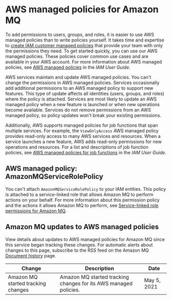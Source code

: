 # AWS managed policies for Amazon MQ<a name="security-iam-aws-managed-policies"></a>

To add permissions to users, groups, and roles, it is easier to use AWS managed policies than to write policies yourself\. It takes time and expertise to [create IAM customer managed policies](https://docs.aws.amazon.com/IAM/latest/UserGuide/access_policies_create-console.html) that provide your team with only the permissions they need\. To get started quickly, you can use our AWS managed policies\. These policies cover common use cases and are available in your AWS account\. For more information about AWS managed policies, see [AWS managed policies](https://docs.aws.amazon.com/IAM/latest/UserGuide/access_policies_managed-vs-inline.html#aws-managed-policies) in the *IAM User Guide*\.

AWS services maintain and update AWS managed policies\. You can't change the permissions in AWS managed policies\. Services occasionally add additional permissions to an AWS managed policy to support new features\. This type of update affects all identities \(users, groups, and roles\) where the policy is attached\. Services are most likely to update an AWS managed policy when a new feature is launched or when new operations become available\. Services do not remove permissions from an AWS managed policy, so policy updates won't break your existing permissions\.

Additionally, AWS supports managed policies for job functions that span multiple services\. For example, the `ViewOnlyAccess` AWS managed policy provides read\-only access to many AWS services and resources\. When a service launches a new feature, AWS adds read\-only permissions for new operations and resources\. For a list and descriptions of job function policies, see [AWS managed policies for job functions](https://docs.aws.amazon.com/IAM/latest/UserGuide/access_policies_job-functions.html) in the *IAM User Guide*\.









## AWS managed policy: AmazonMQServiceRolePolicy<a name="security-iam-aws-managed-policies-AmazonMQServiceRolePolicy"></a>





You can't attach `AmazonMQServiceRolePolicy` to your IAM entities\. This policy is attached to a service\-linked role that allows Amazon MQ to perform actions on your behalf\. For more information about this permission policy and the actions it allows Amazon MQ to perform, see [Service\-linked role permissions for Amazon MQ](using-service-linked-roles.md#slr-permissions)\.

## Amazon MQ updates to AWS managed policies<a name="security-iam-aws-managed-policies-updates"></a>



View details about updates to AWS managed policies for Amazon MQ since this service began tracking these changes\. For automatic alerts about changes to this page, subscribe to the RSS feed on the Amazon MQ [Document history](amazon-mq-release-notes.md) page\.


| Change | Description | Date | 
| --- | --- | --- | 
|  Amazon MQ started tracking changes  |  Amazon MQ started tracking changes for its AWS managed policies\.  | May 5, 2021 | 